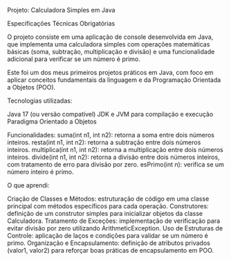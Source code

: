 Projeto: Calculadora Simples em Java

Especificações Técnicas Obrigatórias

O projeto consiste em uma aplicação de console desenvolvida em Java, que implementa uma calculadora simples com operações matemáticas básicas (soma, subtração, multiplicação e divisão) e uma funcionalidade adicional para verificar se um número é primo.

Este foi um dos meus primeiros projetos práticos em Java, com foco em aplicar conceitos fundamentais da linguagem e da Programação Orientada a Objetos (POO).

Tecnologias utilizadas:

Java 17 (ou versão compatível)
JDK e JVM para compilação e execução
Paradigma Orientado a Objetos

Funcionalidades:
suma(int n1, int n2): retorna a soma entre dois números inteiros.
resta(int n1, int n2): retorna a subtração entre dois números inteiros.
multiplica(int n1, int n2): retorna a multiplicação entre dois números inteiros.
divide(int n1, int n2): retorna a divisão entre dois números inteiros, com tratamento de erro para divisão por zero.
esPrimo(int n): verifica se um número inteiro é primo.

O que aprendi:

Criação de Classes e Métodos: estruturação de código em uma classe principal com métodos específicos para cada operação.
Construtores: definição de um construtor simples para inicializar objetos da classe Calculadora.
Tratamento de Exceções: implementação de verificação para evitar divisão por zero utilizando ArithmeticException.
Uso de Estruturas de Controle: aplicação de laços e condições para validar se um número é primo.
Organização e Encapsulamento: definição de atributos privados (valor1, valor2) para reforçar boas práticas de encapsulamento em POO.
